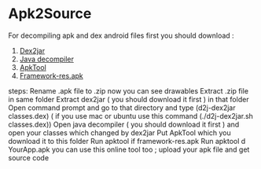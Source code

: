 # Apk2Source
For decompiling apk and dex android files first you should download :
1. [Dex2jar](https://github.com/pxb1988/dex2jar)
2. [Java decompiler](http://java-decompiler.github.io/)
3. [ApkTool](https://ibotpeaches.github.io/Apktool/install/)
4. [Framework-res.apk](https://androidfilehost.com/?fid=23212708291677144)

steps:
Rename .apk file to .zip 
now you can see drawables
Extract .zip file in same folder
Extract dex2jar ( you should download it first ) in that folder
Open command prompt and go to that directory and type (d2j-dex2jar classes.dex) 
	( if you use mac or ubuntu use this command (./d2j-dex2jar.sh classes.dex))
Open java decompiler ( you should download it first ) and open your classes which changed by dex2jar
Put ApkTool which you download it to this folder
Run apktool if framework-res.apk
Run apktool d YourApp.apk
you can use this online tool too ; upload your apk file and get source code 
